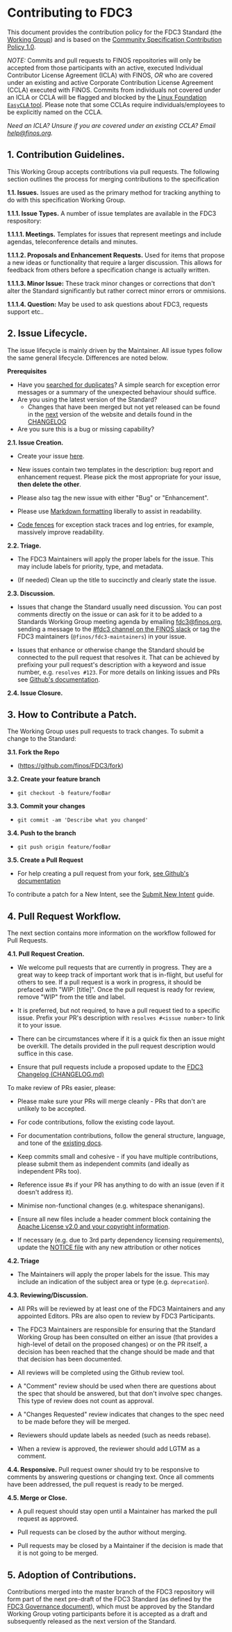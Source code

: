 # Contributing to FDC3

This document provides the contribution policy for the FDC3 Standard (the [Working Group](GOVERNANCE.md)) and is based on the [Community Specification Contribution Policy 1.0](https://github.com/finos/standards-project-blueprint/blob/master/governance-documents/6._Contributing.md).

_NOTE:_ Commits and pull requests to FINOS repositories will only be accepted from those participants with an active, executed Individual Contributor License Agreement (ICLA) with FINOS, _OR_ who are covered under an existing and active Corporate Contribution License Agreement (CCLA) executed with FINOS. Commits from individuals not covered under an ICLA or CCLA will be flagged and blocked by the [Linux Foundation `EasyCLA` tool](https://easycla.lfx.linuxfoundation.org/#/). Please note that some CCLAs require individuals/employees to be explicitly named on the CCLA.

*Need an ICLA? Unsure if you are covered under an existing CCLA? Email [help@finos.org](mailto:help@finos.org).*

## 1.	Contribution Guidelines.

This Working Group accepts contributions via pull requests. The following section outlines the process for merging contributions to the specification

**1.1.	Issues.**  Issues are used as the primary method for tracking anything to do with this specification Working Group.

**1.1.1.	Issue Types.**  A number of issue templates are available in the FDC3 respository:

**1.1.1.1.	Meetings.** Templates for issues that represent meetings and include agendas, teleconference details and minutes.

**1.1.1.2.	Proposals and Enhancement Requests.** Used for items that propose a new ideas or functionality that require a larger discussion. This allows for feedback from others before a specification change is actually written.

**1.1.1.3.	Minor Issue:** These track minor changes or corrections that don't alter the Standard significantly but rather correct minor errors or ommisions.

**1.1.1.4.	Question:** May be used to ask questions about FDC3, requests support etc..

## 2.	Issue Lifecycle.

The issue lifecycle is mainly driven by the Maintainer.  All issue types follow the same general lifecycle. Differences are noted below.

**Prerequisites**

 * Have you [searched for duplicates](https://github.com/finos/FDC3/issues?utf8=%E2%9C%93&q=)?  A simple search for exception error messages or a summary of the unexpected behaviour should suffice.
 * Are you using the latest version of the Standard?
   * Changes that have been merged but not yet released can be found in the [next](https://fdc3.finos.org/docs/next/fdc3-standard) version of the website and details found in the [CHANGELOG](https://github.com/finos/FDC3/blob/master/CHANGELOG.md)
 * Are you sure this is a bug or missing capability?

**2.1.	Issue Creation.**

 * Create your issue [here](https://github.com/finos/FDC3/issues/new).
 * New issues contain two templates in the description: bug report and enhancement request. Please pick the most appropriate for your issue, **then delete the other**.

 * Please also tag the new issue with either "Bug" or "Enhancement".

 * Please use [Markdown formatting](https://help.github.com/categories/writing-on-github/)
liberally to assist in readability.
 
 * [Code fences](https://help.github.com/articles/creating-and-highlighting-code-blocks/) for exception stack traces and log entries, for example, massively improve readability.

**2.2.	Triage.**

- The FDC3 Maintainers will apply the proper labels for the issue. This may include labels for priority, type, and metadata.

- (If needed) Clean up the title to succinctly and clearly state the issue.

**2.3.	Discussion.**

- Issues that change the Standard usually need discussion. You can post comments directly on the issue or can ask for it to be added to a Standards Working Group meeting agenda by emailing [fdc3@finos.org](mailto:fdc3@finos.org), sending a message to the [#fdc3 channel on the FINOS slack](https://finos-lf.slack.com/messages/fdc3/) or tag the FDC3 maintainers (`@finos/fdc3-maintainers`) in your issue.

- Issues that enhance or otherwise change the Standard should be connected to the pull request that resolves it. That can be achieved by prefixing your pull request's description with a keyword and issue number, e.g. `resolves #123`. For more details on linking issues and PRs see [Github's documentation](https://docs.github.com/en/issues/tracking-your-work-with-issues/linking-a-pull-request-to-an-issue).

**2.4.	Issue Closure.**

## 3.	How to Contribute a Patch.

The Working Group uses pull requests to track changes. To submit a change to the Standard:

**3.1.	Fork the Repo**
- (<https://github.com/finos/FDC3/fork>)

**3.2.	Create your feature branch**
- `git checkout -b feature/fooBar`

**3.3.	Commit your changes**
- `git commit -am 'Describe what you changed'`

**3.4.	Push to the branch**
- `git push origin feature/fooBar`

**3.5.	Create a Pull Request**
- For help creating a pull request from your fork, [see Github's documentation](https://docs.github.com/en/pull-requests/collaborating-with-pull-requests/proposing-changes-to-your-work-with-pull-requests/creating-a-pull-request-from-a-fork)

To contribute a patch for a New Intent, see the [Submit New Intent](docs/guides/submit-new-intent) guide.

## 4.	Pull Request Workflow.

The next section contains more information on the workflow followed for Pull Requests.

**4.1.	Pull Request Creation.**

- We welcome pull requests that are currently in progress. They are a great way to keep track of important work that is in-flight, but useful for others to see. If a pull request is a work in progress, it should be prefaced with "WIP: [title]". Once the pull request is ready for review, remove "WIP" from the title and label.

- It is preferred, but not required, to have a pull request tied to a specific issue. Prefix your PR's description with `resolves #<issue number>` to link it to your issue.

- There can be circumstances where if it is a quick fix then an issue might be overkill. The details provided in the pull request description would suffice in this case.

- Ensure that pull requests include a proposed update to the [FDC3 Changelog (CHANGELOG.md)](CHANGELOG.md)

To make review of PRs easier, please:

 * Please make sure your PRs will merge cleanly - PRs that don't are unlikely to be accepted.
 
 * For code contributions, follow the existing code layout.
 
 * For documentation contributions, follow the general structure, language, and tone of the [existing docs](https://fdc3.finos.org).
 
 * Keep commits small and cohesive - if you have multiple contributions, please submit them as independent commits (and ideally as independent PRs too).
 
 * Reference issue #s if your PR has anything to do with an issue (even if it doesn't address it).
 
 * Minimise non-functional changes (e.g. whitespace shenanigans).
 
 * Ensure all new files include a header comment block containing the [Apache License v2.0 and your copyright information](http://www.apache.org/licenses/LICENSE-2.0#apply).
 
 * If necessary (e.g. due to 3rd party dependency licensing requirements), update the [NOTICE file](https://github.com/finos/FDC3/blob/master/NOTICE) with any new attribution or other notices

**4.2.	Triage**

- The Maintainers will apply the proper labels for the issue. This may include an indication of the subject area or type (e.g. `deprecation`).

**4.3.	Reviewing/Discussion.**

- All PRs will be reviewed by at least one of the FDC3 Maintainers and any appointed Editors. PRs are also open to review by FDC3 Participants.

- The FDC3 Maintainers are responsible for ensuring that the Standard Working Group has been consulted on either an issue (that provides a high-level of detail on the proposed changes) or on the PR itself, a decision has been reached that the change should be made and that that decision has been documented.

- All reviews will be completed using the Github review tool.

- A "Comment" review should be used when there are questions about the spec that should be answered, but that don't involve spec changes. This type of review does not count as approval.

- A "Changes Requested" review indicates that changes to the spec need to be made before they will be merged.

- Reviewers should update labels as needed (such as needs rebase).

- When a review is approved, the reviewer should add LGTM as a comment.

**4.4.	Responsive.** Pull request owner should try to be responsive to comments by answering questions or changing text. Once all comments have been addressed, the pull request is ready to be merged.

**4.5.	Merge or Close.**

- A pull request should stay open until a Maintainer has marked the pull request as approved.

- Pull requests can be closed by the author without merging.

- Pull requests may be closed by a Maintainer if the decision is made that it is not going to be merged.

## 5. Adoption of Contributions.
Contributions merged into the master branch of the FDC3 repository will form part of the next pre-draft of the FDC3 Standard (as defined by the [FDC3 Governance document](./GOVERNANCE.md)), which must be approved by the Standard Working Group voting participants before it is accepted as a draft and subsequently released as the next version of the Standard.


